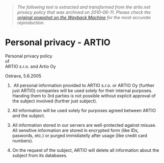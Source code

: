 > *The following text is extracted and transformed from the artio.net privacy policy that was archived on 2010-06-11. Please check the [original snapshot on the Wayback Machine](https://web.archive.org/web/20100611220149id_/http%3A//www.artio.net/en/personal-privacy) for the most accurate reproduction.*

# Personal privacy - ARTIO

Personal privacy policy  
of  
ARTIO s.r.o. and Artio Oy 

Ostrava, 5.6.2005 

  1.  All personal information provided to ARTIO s.r.o. or ARTIO Oy (further just ARTIO) companies will be used solely for their internal purposes. Handing them to 3rd parties is not possible without explicit approval of the subject involved (further just subject).
  2. All information will be used solely for purposes agreed between ARTIO and the subject.
  3. All information stored in our servers are well-protected against misuse. All sensitive information are stored in encrypted form (like IDs, paswords, etc.) or purged immidiatelly after usage (like credit card numbers).  

  4. On the request of the subject, ARTIO will delete all information about the subject from its databases. 


